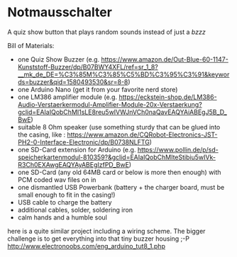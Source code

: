 # Notmausschalter
A quiz show button that plays random sounds instead of just a *bzzz*

Bill of Materials:
- one Quiz Show Buzzer (e.g. https://www.amazon.de/Out-Blue-60-1147-Kunststoff-Buzzer/dp/B07BWY4XFL/ref=sr_1_8?__mk_de_DE=%C3%85M%C3%85%C5%BD%C3%95%C3%91&keywords=buzzer&qid=1580493530&sr=8-8)
- one Arduino Nano (get it from your favorite nerd store)
- one LM386 amplifier module (e.g. https://eckstein-shop.de/LM386-Audio-Verstaerkermodul-Amplifier-Module-20x-Verstaerkung?gclid=EAIaIQobChMI1sLE8reu5wIVWJnVCh0naQavEAQYAiABEgJ5B_D_BwE)
- suitable 8 Ohm speaker (use something sturdy that can be glued into the casing, like : https://www.amazon.de/CQRobot-Electronics-JST-PH2-0-Interface-Electronic/dp/B0738NLFTG)
- one SD-Card extension for Arduino (e.g. https://www.pollin.de/p/sd-speicherkartenmodul-810359?&gclid=EAIaIQobChMIteStibiu5wIVk-R3Ch0EXAwgEAQYAyABEgIzfPD_BwE)
- one SD-Card (any old 64MB card or below is more then enough) with PCM coded wav files on in
- one dismantled USB Powerbank (battery + the charger board, must be small enough to fit in the casing!)
- USB cable to charge the battery
- additional cables, solder, soldering iron
- calm hands and a humble soul


here is a quite similar project including a wiring scheme. The bigger challenge is to get everything into that tiny buzzer housing ;-P
http://www.electronoobs.com/eng_arduino_tut8_1.php
